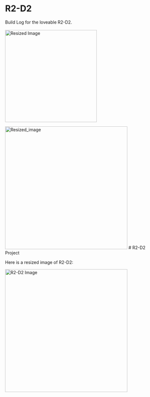 # R2-D2
Build Log for the loveable R2-D2.<br>
<br>
<img src=".R2-D2/images/IMG_1766.png" alt="Resized Image" width="300"/>

<img src="https://github.com/Dr0id-Dev/R2-D2/raw/main/images/IMG_1925.png" alt="Resized_image" width="400">
# R2-D2 Project

Here is a resized image of R2-D2:

<img src="https://github.com/Dr0id-Dev/R2-D2/raw/main/images/IMG_1925.jpeg" alt="R2-D2 Image" width="400">

